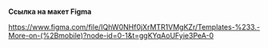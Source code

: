 **Ссылка на макет Figma**

https://www.figma.com/file/IQhW0NHf0jXrMTR1VMgKZr/Templates-%233.-More-on-(%2Bmobile)?node-id=0-1&t=ggKYqAoUFyie3PeA-0
